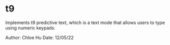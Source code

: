 # t9
Implements t9 predictive text, which is a text mode that allows users to type using numeric keypads.

Author: Chloe Hu
Date: 12/05/22
